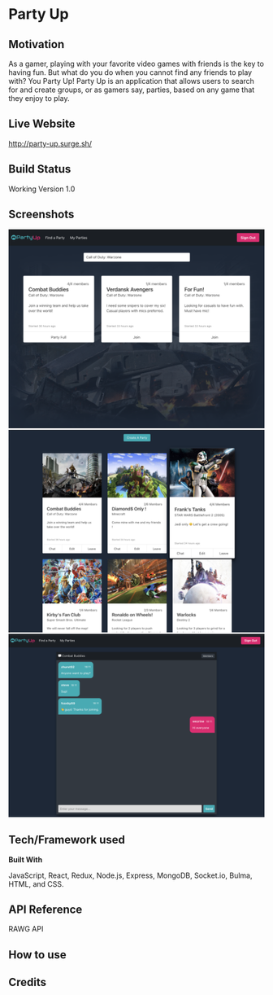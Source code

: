 # Party Up

## Motivation
As a gamer, playing with your favorite video games with friends is the key to having fun. But what do you do  when you cannot find any friends to play with? You Party Up! Party Up is an application that allows users to search for and create groups, or as gamers say, parties, based on any game that they enjoy to play.
 
## Live Website
http://party-up.surge.sh/
 
## Build Status
Working Version 1.0
  
## Screenshots
<img src="./pictures/sc01.png"/>
<img src="./pictures/sc02.png"/>
<img src="./pictures/sc04.png"/>
 
## Tech/Framework used
 
  <b>Built With</b>

  JavaScript, React, Redux, Node.js, Express, MongoDB, Socket.io, Bulma, HTML, and CSS.
   
## API Reference

RAWG API

## How to use


## Credits
